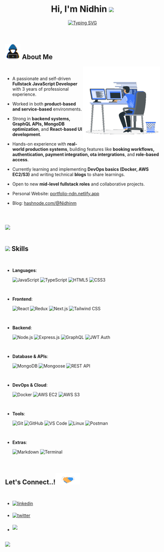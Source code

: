 <h1 align="center"><b>Hi, I'm Nidhin </b><img src="https://media.giphy.com/media/hvRJCLFzcasrR4ia7z/giphy.gif" width="35"></h1>

<p align="center">
 <a href="https://git.io/typing-svg"><img src="https://readme-typing-svg.demolab.com?font=Fira+Code&pause=1000&width=435&lines=Hello++world...+++;Fullstack+Web+developer;MERN+Stack+Engineer;GraphQL+%2B+Cloud+Enthusiast;Always+Learning+%26+Building...%3C3" alt="Typing SVG" /></a>
</p>

<br>

## <picture><img src = "./assets/mdImages/about_me.gif" width = 50px></picture> **About Me**

<picture> <img align="right" src="./assets/mdImages/Right_Side.gif" width = 250px></picture>

<br>

- A passionate and self-driven **Fullstack JavaScript Developer** with 3 years of professional experience.
- Worked in both **product-based and service-based** environments.
- Strong in **backend systems, GraphQL APIs, MongoDB optimization**, and **React-based UI development**.
- Hands-on experience with **real-world production systems**, building features like **booking workflows, authentication, payment integration, ota intergrations**, and **role-based access**.
- Currently learning and implementing **DevOps basics (Docker, AWS EC2/S3)** and writing technical **blogs** to share learnings.
- Open to new **mid-level fullstack roles** and collaborative projects.

- Personal Website: [portfolio-ndn.netlify.app](https://portfolio-ndn.netlify.app/)
- Blog: [hashnode.com/@Nidhinm](https://hashnode.com/@Nidhinm)

<br><br>

<img src="https://user-images.githubusercontent.com/73097560/115834477-dbab4500-a447-11eb-908a-139a6edaec5c.gif"><br><br>

## <img src="https://media2.giphy.com/media/QssGEmpkyEOhBCb7e1/giphy.gif?cid=ecf05e47a0n3gi1bfqntqmob8g9aid1oyj2wr3ds3mg700bl&rid=giphy.gif" width ="25"><b> Skills</b>
<br>

<p align="center">

- **Languages**:

  ![JavaScript](https://img.shields.io/badge/JavaScript%20-%23F7DF1E.svg?style=for-the-badge&logo=javascript&logoColor=black)
  ![TypeScript](https://img.shields.io/badge/TypeScript-007ACC?style=for-the-badge&logo=typescript&logoColor=white)
  ![HTML5](https://img.shields.io/badge/HTML5%20-%23E34F26.svg?style=for-the-badge&logo=html5&logoColor=white)
  ![CSS3](https://img.shields.io/badge/CSS%20-%231572B6.svg?style=for-the-badge&logo=css3&logoColor=white)

<br>

- **Frontend**:

  ![React](https://img.shields.io/badge/React-20232A?style=for-the-badge&logo=react&logoColor=61DAFB)
  ![Redux](https://img.shields.io/badge/Redux-593D88?style=for-the-badge&logo=redux&logoColor=white)
  ![Next.js](https://img.shields.io/badge/Next.js-black?style=for-the-badge&logo=next.js&logoColor=white)
  ![Tailwind CSS](https://img.shields.io/badge/TailwindCSS-38B2AC?style=for-the-badge&logo=tailwind-css&logoColor=white)

<br>

- **Backend**:

  ![Node.js](https://img.shields.io/badge/Node.js-43853D?style=for-the-badge&logo=node.js&logoColor=white)
  ![Express.js](https://img.shields.io/badge/Express.js-404D59?style=for-the-badge)
  ![GraphQL](https://img.shields.io/badge/GraphQL-E10098?style=for-the-badge&logo=graphql&logoColor=white)
  ![JWT Auth](https://img.shields.io/badge/JWT-000000?style=for-the-badge&logo=JSON%20web%20tokens&logoColor=white)

<br>

- **Database & APIs**:

  ![MongoDB](https://img.shields.io/badge/MongoDB-4EA94B?style=for-the-badge&logo=mongodb&logoColor=white)
  ![Mongoose](https://img.shields.io/badge/Mongoose-880000?style=for-the-badge&logo=mongoose&logoColor=white)
  ![REST API](https://img.shields.io/badge/REST-02569B?style=for-the-badge)

<br>

- **DevOps & Cloud**:

  ![Docker](https://img.shields.io/badge/Docker-2496ED?style=for-the-badge&logo=docker&logoColor=white)
  ![AWS EC2](https://img.shields.io/badge/AWS%20EC2-FF9900?style=for-the-badge&logo=amazon-aws&logoColor=white)
  ![AWS S3](https://img.shields.io/badge/AWS%20S3-569A31?style=for-the-badge&logo=amazon-s3&logoColor=white)

<br>

- **Tools**:

  ![Git](https://img.shields.io/badge/git-%23F05033.svg?style=for-the-badge&logo=git&logoColor=white)
  ![GitHub](https://img.shields.io/badge/github-%23121011.svg?style=for-the-badge&logo=github&logoColor=white)
  ![VS Code](https://img.shields.io/badge/VS%20Code-007ACC?style=for-the-badge&logo=visual-studio-code&logoColor=white)
  ![Linux](https://img.shields.io/badge/Linux-FCC624?style=for-the-badge&logo=linux&logoColor=black)
  ![Postman](https://img.shields.io/badge/Postman-FF6C37?style=for-the-badge&logo=postman&logoColor=white)

<br>

- **Extras**:

  ![Markdown](https://img.shields.io/badge/Markdown-000000.svg?style=for-the-badge&logo=markdown&logoColor=white)
  ![Terminal](https://img.shields.io/badge/Terminal-%23054020?style=for-the-badge&logo=gnu-bash&logoColor=white)

</p>

<br>

## <b> Let's Connect..!</b><img src="./assets/mdImages/handshake.gif" width ="80">
<br>
<div align='left'>
<ul>
<li><a href="https://www.linkedin.com/in/nidhinm/" target="_blank"><img src="https://img.shields.io/badge/linkedin:  Nidhin m-%2300acee.svg?color=405DE6&style=for-the-badge&logo=linkedin&logoColor=white" alt=linkedin style="margin-bottom: 5px;"/></a></li>
<br>
<li><a href="https://twitter.com/NidhinM80116339" target="_blank"><img src="https://img.shields.io/badge/twitter:  Nidhin m-%2300acee.svg?color=1DA1F2&style=for-the-badge&logo=twitter&logoColor=white" alt=twitter style="margin-bottom: 5px;"/></a></li>
<br>
<li><a href="mailto:nidhinmohannidhin@gmail.com" target="_blank"><img src="https://img.shields.io/badge/gmail:  Nidhin M-%23EA4335.svg?style=for-the-badge&logo=gmail&logoColor=white" t=mail style="margin-bottom: 5px;" /></a></li>
</ul>
</div>
<br>
<img src="https://user-images.githubusercontent.com/73097560/115834477-dbab4500-a447-11eb-908a-139a6edaec5c.gif">
<br>
